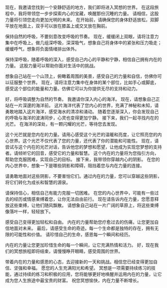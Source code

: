 现在，我邀请您找到一个安静舒适的地方，我们即将进入冥想的世界。
在这段旅程中，我将带领您一步步探索内心的宝藏，唤醒那份沉睡的力量。
请相信，这股力量将引领您走向更加光明的未来。
在开始前，请确保您的身体舒适放松，双脚平放在地面上，双手可以放在膝盖上或交叉放在胸前。

保持自然的呼吸，不要刻意改变呼吸的节奏。
现在，缓缓闭上双眼，请将注意力集中在呼吸上。做几组深呼吸，深深吸气，想象自己将身体中的紧张和压力吸走；缓缓呼气，想象将负面情绪排出体外。

保持深呼吸，随着呼吸的深入，感受自己内心的平静和宁静，相信自己拥有内在的力量。
这股力量可以帮助你面对生活中的挑战。

想象自己站在一个山顶上，俯瞰着周围的美景，感受自己的力量和自信，仿佛你可以征服整个世界。
现在，请将注意力集中在身体的某个部位，比如手心或脚底，感受这个部位的能量和力量。仿佛它可以为你提供无尽的支持和动力。

好，将呼吸调整为自然的节奏。
我邀请你深入内心的海洋。
现在，请想象自己正站在一片深邃的海洋前。
这片海洋代表了您内心的世界，充满了神秘和未知，请勇敢地踏入这片海洋，感受海水的清凉和涌动。
随着您逐渐深入，你会发现自己的呼吸与海洋的波涛同步，心灵也变得更加宁静。
接下来，我们一起寻找内在的光芒。
在海洋的深处，有一颗闪耀的光芒，等待您去发现。

这个光芒就是您内在的力量。请用心感受这个光芒的温暖和亮度，让它照亮您的内心世界。这个光芒不仅代表了您的力量，还代表了你的潜能和可能性。
现在，请尝试与这个内在的光芒对话，告诉他您的梦想和愿望，让他成为实现您梦想的支持者。请倾听它的回音，感受它的力量和智慧。
这个内在的力量将为您指引方向，帮助您克服困难，实现自己的目标。
接下来，我带领你穿越内心的阴影。
在您的内心世界中，想象一下是哪些阴影和障碍，阻挡着您与内在力量的连接。

请勇敢地面对这些阴影，不要害怕它们。通过内在的力量，您可以穿越这些阴影，将它们转化为成长和智慧的源泉。

请保持信心，相信自己有能力克服一切困难。
在您的内心世界中，可能有一些过去的经历或情感束缚着您，让你无法自由前行。
现在请告诉内在力量，您愿意释放这些束缚，让他们随风飘散。
请想象自己站在一片广阔的草原上，将这些束缚像落叶一样，轻轻放下。

感受自己变得更加轻松和自由。
内在的力量帮助您疗愈过去的伤痛，让您更加自信地面对未来。
最后，请感受生命的奇迹。每一个生命都是独特的存在，拥有无限的可能性和价值。
请珍惜自己的生命，感恩每一个瞬间和经历。

内在的力量让您更加珍惜生命的每一个瞬间，让它充满热情和活力。
好，现在我们的冥想旅程即将结束，请慢慢睁开眼睛，感受周围的世界。

带着内在的力量和感恩的心态，去迎接新的一天和挑战。相信您已经变得更加自信、坚强和幸福。
愿您的人生充满阳光和希望。
冥想是一项需要持续练习的技能，通过持续的练习和积极的应用，您将能够更好地唤醒并运用内在的力量，让它成为您人生旅途中最宝贵的财富。
祝您冥想愉快，内在力量不断增长。
